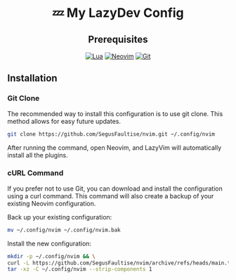 <div align="center">

# 💤 My LazyDev Config

## Prerequisites

[![Lua](https://img.shields.io/badge/Lua-blue.svg?style=for-the-badge&logo=lua)](http://www.lua.org)
[![Neovim](https://img.shields.io/badge/Neovim%200.8+-green.svg?style=for-the-badge&logo=neovim)](https://neovim.io)
[![Git](https://img.shields.io/badge/Git-white.svg?style=for-the-badge&logo=git)](https://git-scm.com/)

</div>

## Installation
### Git Clone
The recommended way to install this configuration is to use git clone. This method allows for easy future updates.

```bash
git clone https://github.com/SegusFaultise/nvim.git ~/.config/nvim
```
After running the command, open Neovim, and LazyVim will automatically install all the plugins.

### cURL Command
If you prefer not to use Git, you can download and install the configuration using a curl command. This command will also create a backup of your existing Neovim configuration.

Back up your existing configuration:

```bash
mv ~/.config/nvim ~/.config/nvim.bak
```

Install the new configuration:

```bash
mkdir -p ~/.config/nvim && \
curl -L https://github.com/SegusFaultise/nvim/archive/refs/heads/main.tar.gz | \
tar -xz -C ~/.config/nvim --strip-components 1
```
